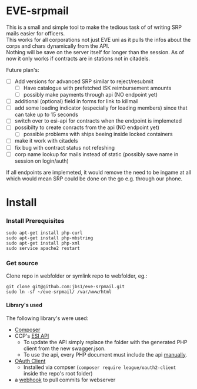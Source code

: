 # EVE-srpmail

This is a small and simple tool to make the tedious task of of writing SRP mails easier for officers.  
This works for all corporations not just EVE uni as it pulls the infos about the corps and chars dynamically from the API.  
Nothing will be save on the server itself for longer than the session.
As of now it only works if contracts are in stations not in citadels.


Future plan's:
* [ ] Add versions for advanced SRP similar to reject/resubmit
  * [ ] Have catalogue with prefetched ISK reimbursement amounts
  * [ ] possibly make payments through api (NO endpoint yet)
* [ ] additional (optional) field in forms for link to killmail
* [ ] add some loading indicator (especially for loading members) since that can take up to 15 seconds
* [ ] switch over to esi-api for contracts when the endpoint is implemeted
* [ ] possibilty to create conracts from the api (NO endpoint yet)
  * [ ] possible problems with ships beeing inside locked containers
* [ ] make it work with citadels
* [ ] fix bug with contract status not refeshing
* [ ] corp name lookup for mails instead of static (possibly save name in session on login/auth)

If all endpoints are implemeted, it would remove the need to be ingame at all which would mean SRP could be done on the go e.g. through our phone.



# Install

### Install Prerequisites

```
sudo apt-get install php-curl
sudo apt-get install php-mbstring
sudo apt-get install php-xml
sudo service apache2 restart
```

### Get source
Clone repo in webfolder or symlink repo to webfolder, eg.:  
```
git clone git@github.com:jbs1/eve-srpmail.git
sudo ln -sf ~/eve-srpmail/ /var/www/html
```


#### Library's used
The following library's were used:
* [Composer](https://getcomposer.org/download/)
* CCP's [ESI API](https://esi.tech.ccp.is/latest/)
  * To update the API simply replace the folder with the generated PHP client from the new swagger.json.
  * To use the api, every PHP document must include the api [manually](https://github.com/jbs1/eve-srpmail/tree/master/SwaggerClient-php#manual-installation).
* [OAuth Client](https://github.com/thephpleague/oauth2-client)
  * Installed via compser (`composer require league/oauth2-client` inside the repo's root folder)
* a [webhook](hook.md) to pull commits for webserver

